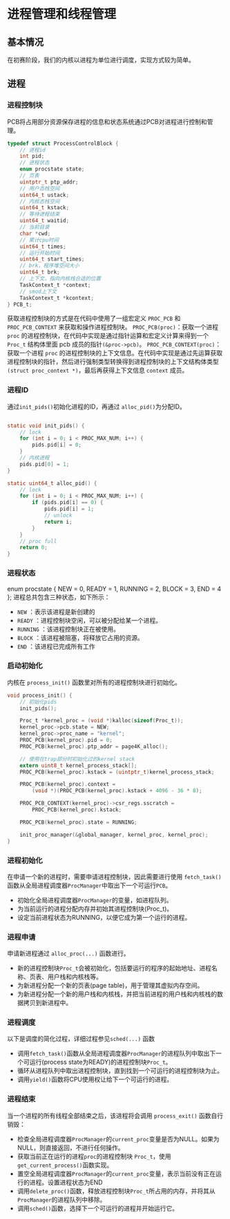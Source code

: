 # 进程管理和线程管理

## 基本情况

在初赛阶段，我们的内核以进程为单位进行调度，实现方式较为简单。

## 进程

### 进程控制块

PCB将占用部分资源保存进程的信息和状态系统通过PCB对进程进行控制和管理。

```c
typedef struct ProcessControlBlock {
    // 进程id
    int pid;
    // 进程状态
    enum procstate state;
    // 页表
    uintptr_t ptp_addr;
    // 用户态栈空间
    uint64_t ustack;
    // 内核态栈空间
    uint64_t kstack;
    // 等待进程结束
    uint64_t waitid;
    // 当前目录
    char *cwd;
    // 累计cpu时间
    uint64_t times;
    // 运行开始时间
    uint64_t start_times;
    // brk，程序堆空间大小
    uint64_t brk;
    // 上下文，指向内核栈合适的位置
    TaskContext_t *context;
    // smod上下文
    TaskContext_t *kcontext;
} PCB_t;
```

获取进程控制块的方式是在代码中使用了一组宏定义 `PROC_PCB` 和 `PROC_PCB_CONTEXT` 来获取和操作进程控制块。
`PROC_PCB(proc)`：获取一个进程 `proc` 的进程控制块，在代码中实现是通过指针运算和宏定义计算来得到一个 `Proc_t` 结构体里面 pcb 成员的指针`(&proc->pcb)`。
`PROC_PCB_CONTEXT(proc)`：获取一个进程 `proc` 的进程控制块的上下文信息。在代码中实现是通过先运算获取进程控制块的指针，然后进行强制类型转换得到进程控制块的上下文结构体类型 `(struct proc_context *)`，最后再获得上下文信息 `context` 成员。

### 进程ID

通过`init_pids()`初始化进程的ID，再通过 `alloc_pid()`为分配ID。

```c

static void init_pids() {
    // lock
    for (int i = 0; i < PROC_MAX_NUM; i++) {
        pids.pid[i] = 0;
    }
    // 内核进程
    pids.pid[0] = 1;
}

static uint64_t alloc_pid() {
    // lock
    for (int i = 0; i < PROC_MAX_NUM; i++) {
        if (pids.pid[i] == 0) {
            pids.pid[i] = 1;
            // unlock
            return i;
        }
    }
    // proc full
    return 0;
}
```

### 进程状态
enum procstate { NEW = 0, READY = 1, RUNNING = 2, BLOCK = 3, END = 4 };
进程总共包含三种状态，如下所示：

- `NEW` ：表示该进程是新创建的
- `READY` ：进程控制块空闲，可以被分配给某一个进程。
- `RUNNING` ：该进程控制块正在被使用。
- `BLOCK` ：该进程被阻塞，将释放它占用的资源。
- `END` ：该进程已完成所有工作

### 启动初始化

内核在 `process_init()` 函数里对所有的进程控制块进行初始化。

```c
void process_init() {
    // 初始化pids
    init_pids();

    Proc_t *kernel_proc = (void *)kalloc(sizeof(Proc_t));
    kernel_proc->pcb.state = NEW;
    kernel_proc->proc_name = "kernel";
    PROC_PCB(kernel_proc).pid = 0;
    PROC_PCB(kernel_proc).ptp_addr = page4K_alloc();

    // 使用在trap部分时初始化过的kernel stack
    extern uint8_t kernel_process_stack[];
    PROC_PCB(kernel_proc).kstack = (uintptr_t)kernel_process_stack;

    PROC_PCB(kernel_proc).context =
        (void *)(PROC_PCB(kernel_proc).kstack + 4096 - 36 * 8);

    PROC_PCB_CONTEXT(kernel_proc)->csr_regs.sscratch =
        PROC_PCB(kernel_proc).kstack;

    PROC_PCB(kernel_proc).state = RUNNING;

    init_proc_manager(&global_manager, kernel_proc, kernel_proc);
}
```

### 进程初始化

在申请一个新的进程时，需要申请进程控制块，因此需要进行使用 `fetch_task()` 函数从全局进程调度器`ProcManager`中取出下一个可运行`PCB`。

- 初始化全局进程调度器`ProcManager`的变量，如进程队列。
- 为当前运行的进程分配内存并初始其进程控制块(Proc_t)。
- 设定当前进程状态为RUNNING，以便它成为第一个运行的进程。


### 进程申请

申请新进程通过 `alloc_proc(...)` 函数进行。

- 新的进程控制块`Proc_t`会被初始化，包括要运行的程序的起始地址、进程名称、页表、用户栈和内核栈等。
- 为新进程分配一个新的页表(page table)，用于管理其虚拟内存空间。
- 为新进程分配一个新的用户栈和内核栈，并把当前进程的用户栈和内核栈的数据拷贝到新进程中。

### 进程调度
以下是调度的简化过程，详细过程参见`sched(...)` 函数
- 调用`fetch_task()`函数从全局进程调度器`ProcManager`的进程队列中取出下一个可运行(process state为READY)的进程控制块`Proc_t`。
- 循环从进程队列中取出进程控制块，直到找到一个可运行的进程控制块为止。
- 调用`yield()`函数将CPU使用权让给下一个可运行的进程。

### 进程结束

当一个进程的所有线程全部结束之后，该进程将会调用 `process_exit()` 函数自行销毁：

- 检查全局进程调度器`ProcManager`的`current_proc`变量是否为NULL。如果为NULL，则直接返回，不进行任何操作。
- 获取当前正在运行的进程`proc`的进程控制块 `Proc_t`，使用`get_current_process()`函数实现。
- 置空全局进程调度器`ProcManager`的`current_proc`变量，表示当前没有正在运行的进程。设置进程状态为END
- 调用`delete_proc()`函数，释放进程控制块`Proc_t`所占用的内存，并将其从`ProcManager`的进程队列中移除。
- 调用`sched()`函数，选择下一个可运行的进程并开始运行它。












